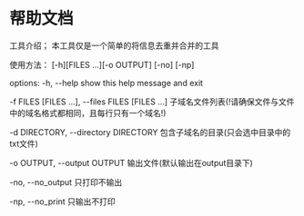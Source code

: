 ﻿# 帮助文档
 工具介绍；
 本工具仅是一个简单的将信息去重并合并的工具

 使用方法：
[-h][FILES ...][-o OUTPUT] [-no] [-np]


options:
  -h, --help            show this help message and exit
  
  -f FILES [FILES ...], --files FILES [FILES ...]
                        子域名文件列表(!请确保文件与文件中的域名格式都相同，且每行只有一个域名!)
                        
  -d DIRECTORY, --directory DIRECTORY
                        包含子域名的目录(只会选中目录中的txt文件)
                        
  -o OUTPUT, --output OUTPUT
                        输出文件(默认输出在output目录下)
                        
  -no, --no_output      只打印不输出
  
  -np, --no_print       只输出不打印
